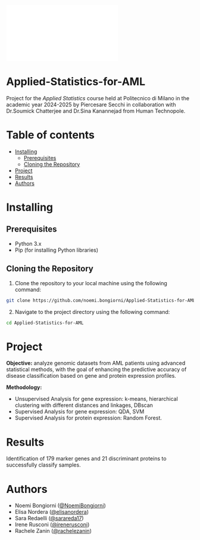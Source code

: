 ![Project overview](./Poster.pdf)
<!-- omit form toc -->
# Applied-Statistics-for-AML

Project for the _Applied Statistics_ course held at Politecnico di Milano in the academic year 2024-2025 by Piercesare Secchi in collaboration with Dr.Soumick Chatterjee and Dr.Sina Kanannejad from Human Technopole.

<!-- omit from toc -->
# Table of contents

- [Installing](#installing)
  - [Prerequisites](#prerequisites)
  - [Cloning the Repository](#cloning-the-repository)
- [Project](#project)
- [Results](#results)
- [Authors](#authors)

# Installing

## Prerequisites

- Python 3.x
- Pip (for installing Python libraries)

## Cloning the Repository

1. Clone the repository to your local machine using the following command:
```bash
git clone https://github.com/noemi.bongiorni/Applied-Statistics-for-AML
```

2. Navigate to the project directory using the following command:
```bash
cd Applied-Statistics-for-AML
```

# Project

**Objective:** analyze genomic datasets from AML patients using advanced statistical methods, with the goal of enhancing the predictive accuracy of disease classification based on gene and protein expression profiles.

**Methodology:** 
  - Unsupervised Analysis for gene expression: k-means, hierarchical clustering with different distances and linkages, DBscan
  - Supervised Analysis for gene expression: QDA, SVM
  - Supervised Analysis for protein expression: Random Forest.

# Results
Identification of 179 marker genes and 21 discriminant proteins to successfully classify samples.

# Authors

- Noemi Bongiorni ([@NoemiBongiorni](https://github.com/NoemiBongiorni))
- Elisa Nordera ([@elisanordera](https://github.com/elisanordera))
- Sara Redaelli ([@sarareda17](https://github.com/sarareda17))
- Irene Rusconi ([@irenerusconi](https://github.com/irenerusconi))
- Rachele Zanin ([@rachelezanin](https://github.com/rachelezanin))
